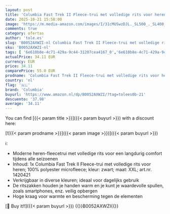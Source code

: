 ```yaml
---
layout: post
title: 'Columbia Fast Trek II Fleece-trui met volledige rits voor heren'
date: 2025-10-21 15:58:00
image: 'https://m.media-amazon.com/images/I/31cMUSwzDJL._SL500_._SL400_.jpg'
comments: true
category: ofertas
author: 'tole.es'
slug: 'B0052AXWZI-nl Columbia Fast Trek II Fleece-trui met volledige rits voor...'
sku: 'B0052AXWZI-nl'
tags: [ '6e610b8e-4c71-429a-9c44-31207cea4167_0','6e610b8e-4c71-429a-9c44-31207cea4167_3901','Arborist Merchandising Root','Kleding, schoenen & sieraden','Kleding, schoenen en sieraden','NL Sports PCPO','Outdoor fleecejacks heren','Outdoorjacks voor heren','Outdoorkleding','Outdoorkleding voor heren','Self Service','Special Features Stores','Sport & outdoor','Sportspecifieke kleding','columbia','🇳🇱', ]
actualPrice: 34.11 EUR
currency: EUR
price: 34.11
comparePrice: 55.0 EUR
prodname: 'Columbia Fast Trek II Fleece-trui met volledige rits voor heren'
country: 'nl'
flag: '🇳🇱'
brand: 'Columbia'
buyurl: 'https://www.amazon.nl/dp/B0052AXWZI/?tag=tolees0b-21'
descuento: '37.98'
average: '34.11'
---
```


You can find [{{< param title >}}]({{< param buyurl >}}) with a discount here:

[![{{< param prodname >}}]({{< param image >}})]({{< param buyurl >}})

ℹ️:

- Moderne heren-fleecetrui met volledige rits voor een langdurig comfort tijdens alle seizoenen
- Inhoud: 1x Columbia Fast Trek II Fleece-trui met volledige rits voor heren; 100% polyester microfleece; kleur: zwart; maat: XXL; art.nr. 1420421
- Verkrijgbaar in diverse kleuren; ideaal voor dagelijks gebruik
- De ritszakken houden je handen warm en je kunt je waardevolle spullen, zoals smartphones, enz. veilig opbergen
- Hoge kraag voor warmte en bescherming tegen de elementen

[🛒 Buy it!!]({{< param buyurl >}})
{{<world>}}B0052AXWZI{{</world>}}
